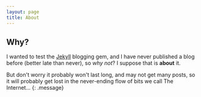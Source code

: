 ```yaml
---
layout: page
title: About
---
```

## Why?
I wanted to test the [Jekyll](http://jekyllrb.com) blogging gem, and I have never published a blog before (better late than never), so _why not_? I suppose that is **about** it.

But don't worry it probably won't last long, and may not get many posts, so it will probably get lost in the never-ending flow of bits we call The Internet...
{: .message}
